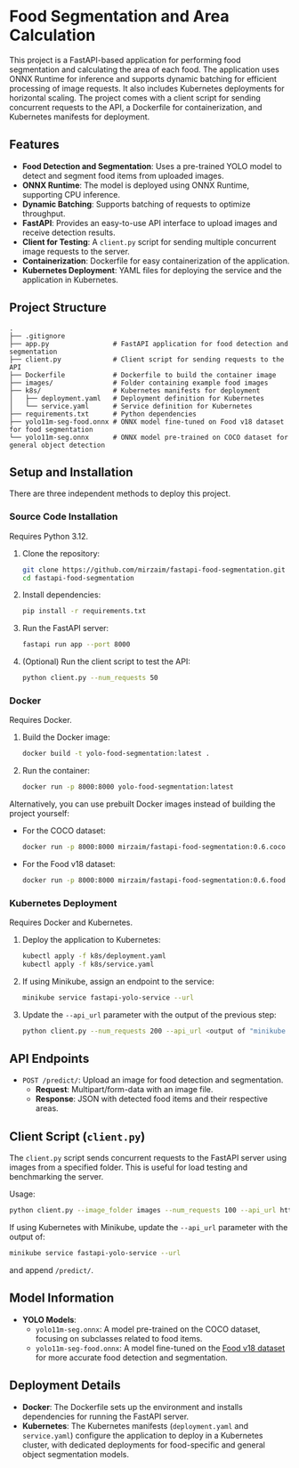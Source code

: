 # Food Segmentation and Area Calculation

This project is a FastAPI-based application for performing food segmentation and calculating the area of each food. The application uses ONNX Runtime for inference and supports dynamic batching for efficient processing of image requests. It also includes Kubernetes deployments for horizontal scaling. The project comes with a client script for sending concurrent requests to the API, a Dockerfile for containerization, and Kubernetes manifests for deployment.

## Features

- **Food Detection and Segmentation**: Uses a pre-trained YOLO model to detect and segment food items from uploaded images.
- **ONNX Runtime**: The model is deployed using ONNX Runtime, supporting CPU inference.
- **Dynamic Batching**: Supports batching of requests to optimize throughput.
- **FastAPI**: Provides an easy-to-use API interface to upload images and receive detection results.
- **Client for Testing**: A `client.py` script for sending multiple concurrent image requests to the server.
- **Containerization**: Dockerfile for easy containerization of the application.
- **Kubernetes Deployment**: YAML files for deploying the service and the application in Kubernetes.

## Project Structure

```
.
├── .gitignore
├── app.py                # FastAPI application for food detection and segmentation
├── client.py             # Client script for sending requests to the API
├── Dockerfile            # Dockerfile to build the container image
├── images/               # Folder containing example food images
├── k8s/                  # Kubernetes manifests for deployment
│   ├── deployment.yaml   # Deployment definition for Kubernetes
│   └── service.yaml      # Service definition for Kubernetes
├── requirements.txt      # Python dependencies
├── yolo11m-seg-food.onnx # ONNX model fine-tuned on Food v18 dataset for food segmentation
└── yolo11m-seg.onnx      # ONNX model pre-trained on COCO dataset for general object detection
```

## Setup and Installation

There are three independent methods to deploy this project.

### Source Code Installation

Requires Python 3.12.

1. Clone the repository:

   ```bash
   git clone https://github.com/mirzaim/fastapi-food-segmentation.git
   cd fastapi-food-segmentation
   ```

2. Install dependencies:

   ```bash
   pip install -r requirements.txt
   ```

3. Run the FastAPI server:

   ```bash
   fastapi run app --port 8000
   ```

4. (Optional) Run the client script to test the API:

   ```bash
   python client.py --num_requests 50
   ```

### Docker

Requires Docker.

1. Build the Docker image:

   ```bash
   docker build -t yolo-food-segmentation:latest .
   ```

2. Run the container:

   ```bash
   docker run -p 8000:8000 yolo-food-segmentation:latest
   ```

Alternatively, you can use prebuilt Docker images instead of building the project yourself:

- For the COCO dataset:

   ```bash
   docker run -p 8000:8000 mirzaim/fastapi-food-segmentation:0.6.coco
   ```

- For the Food v18 dataset:

   ```bash
   docker run -p 8000:8000 mirzaim/fastapi-food-segmentation:0.6.food
   ```

### Kubernetes Deployment

Requires Docker and Kubernetes.

1. Deploy the application to Kubernetes:

   ```bash
   kubectl apply -f k8s/deployment.yaml
   kubectl apply -f k8s/service.yaml
   ```

2. If using Minikube, assign an endpoint to the service:

   ```bash
   minikube service fastapi-yolo-service --url
   ```

3. Update the `--api_url` parameter with the output of the previous step:

   ```bash
   python client.py --num_requests 200 --api_url <output of "minikube service fastapi-yolo-service --url">/predict/
   ```

## API Endpoints

- `POST /predict/`: Upload an image for food detection and segmentation.
  - **Request**: Multipart/form-data with an image file.
  - **Response**: JSON with detected food items and their respective areas.

## Client Script (`client.py`)

The `client.py` script sends concurrent requests to the FastAPI server using images from a specified folder. This is useful for load testing and benchmarking the server.

Usage:

```bash
python client.py --image_folder images --num_requests 100 --api_url http://0.0.0.0:8000/predict/
```

If using Kubernetes with Minikube, update the `--api_url` parameter with the output of:

```bash
minikube service fastapi-yolo-service --url
```

and append `/predict/`.

## Model Information

- **YOLO Models**:
  - `yolo11m-seg.onnx`: A model pre-trained on the COCO dataset, focusing on subclasses related to food items.
  - `yolo11m-seg-food.onnx`: A model fine-tuned on the [Food v18 dataset](https://universe.roboflow.com/lawrence-hair-wpavf/food-v18) for more accurate food detection and segmentation.

## Deployment Details

- **Docker**: The Dockerfile sets up the environment and installs dependencies for running the FastAPI server.
- **Kubernetes**: The Kubernetes manifests (`deployment.yaml` and `service.yaml`) configure the application to deploy in a Kubernetes cluster, with dedicated deployments for food-specific and general object segmentation models.
